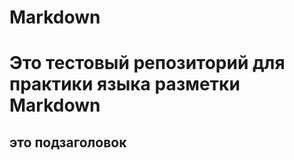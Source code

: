 # Markdown

Это тестовый репозиторий для практики языка разметки Markdown
=============================================================
это подзаголовок
----------------
